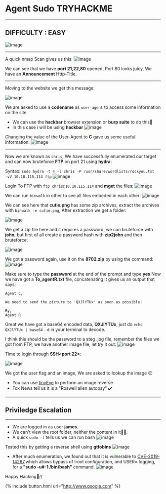 # Agent Sudo TRYHACKME
***
## DIFFICULTY : EASY
![image](https://github.com/sec-fortress/sec-fortress.github.io/assets/132317714/fa537622-4898-4eb1-a32a-7e255ca2057b)


***

A quick nmap Scan gives us this:
![image](https://github.com/sec-fortress/sec-fortress.github.io/assets/132317714/09b58d7a-6158-4f3a-ac3b-20ea92a959d3)

We can see that we have **port 21,22,80** opened, Port 80 looks juicy, We have an **Announcement** Http-Title.

***

Moving to the website we get this message:

![image](https://github.com/sec-fortress/sec-fortress.github.io/assets/132317714/dfa5a29d-5a91-4219-810d-9428f6481b78)

We are asked to use a **codename** as `user-agent` to access some information on the site
- We can use the **hackbar** browser extension or **burp suite** to do this🤠
- In this case i will be using **hackbar**
![image](https://github.com/sec-fortress/sec-fortress.github.io/assets/132317714/d63bd939-64fd-4118-bf84-5adcef4f2006)

Changing the value of the User-Agent to **C** gave us some useful information:
![image](https://github.com/sec-fortress/sec-fortress.github.io/assets/132317714/d039ae47-add9-44e1-94d3-bcbccb226e58)

***

Now we are known as `chris`, We have successfully enumerated our target and can now bruteforce **FTP** on port 21 using **hydra**:

Syntax: `sudo hydra -t 4 -l chris -P /usr/share/wordlists/rockyou.txt  -vV 10.10.115.114 ftp`
![image](https://github.com/sec-fortress/sec-fortress.github.io/assets/132317714/58627b49-1387-4f86-b125-acb1c87384a3)

Login To FTP with `ftp chris@10.10.115.114` and **mget** the files:
![image](https://github.com/sec-fortress/sec-fortress.github.io/assets/132317714/6bfecaa2-91f8-4fe2-ae88-f4e894fbdbc6)

We can run `binwalk` in other to see all files embeded in each other:
![image](https://github.com/sec-fortress/sec-fortress.github.io/assets/132317714/dd834bb0-9e32-4d0c-a8ff-179b45d857e2)

We can see here that **cutie.png** has some zip archives, extract the archives with `binwalk -e cutie.png`, After extraction we get  a folder:

![image](https://github.com/sec-fortress/sec-fortress.github.io/assets/132317714/ad4b66a8-b0d5-4024-bada-9cd725b879d0)

We get a zip file here and it requires a password, we can bruteforce with **john**, but first of all create a password hash with **zip2john** and then bruteforce:

![image](https://github.com/sec-fortress/sec-fortress.github.io/assets/132317714/398518e4-fa71-4deb-a829-0743abbf258e)

We got a password again, use it on the **8702.zip** by using the command:
![image](https://github.com/sec-fortress/sec-fortress.github.io/assets/132317714/a43f85e1-79d7-4ba1-8642-7db7570c93d6)

Make sure to type the **password** at the end of the prompt and type **yes**
Now we have got a **To_agentR.txt** file, concatenating it gives us an output that says;
```
Agent C,

We need to send the picture to 'QXJlYTUx' as soon as possible!

By,
Agent R
```
Great we have got a base64 encoded data, **QXJlYTUx**, just do `echo QXJlYTUx | base64 -d` in your terminal to decode.

I think this should be the password to a steg .jpg file, remember the files we got from FTP, we have another image file, let try it out:
![image](https://github.com/sec-fortress/sec-fortress.github.io/assets/132317714/8a9aff69-994a-4d98-9609-1622b12808b6)

Time to login through **SSH<port 22>**:

![image](https://github.com/sec-fortress/sec-fortress.github.io/assets/132317714/68032a81-aedd-4e2f-a01c-1b51ad805a9a)

We got the user flag and an image, We are asked to lookup the image 🙃
- You can use [tinyEye](https://tineye.com/) to perform an image reverse
- Fox News tell us it is a "Roswell alien autopsy" ✔️

***
## Priviledge Escalation
***
- We are logged in as user **james**.
- We can't view the root folder, neither the content in it😮‍💨.
- A quick `sudo -l` tells us we can run bash
![image](https://github.com/sec-fortress/sec-fortress.github.io/assets/132317714/58c36527-6bcf-4789-8c54-26b5a45923f1)

Tested this by getting a reverse shell using **gtfobins**
![image](https://github.com/sec-fortress/sec-fortress.github.io/assets/132317714/9a448768-cb64-407f-8b62-d74e4335259b)

- After much enumeration, we found out that it is vulnerable to [CVE-2019-14287](https://cve.mitre.org/cgi-bin/cvename.cgi?name=CVE-2019-14287),which allows bypass of !root configuration, and USER= logging, for a **"sudo -u#-1 /bin/bash"** command.
![image](https://github.com/sec-fortress/sec-fortress.github.io/assets/132317714/bc98d6f8-45dd-4562-9b50-a83df3fb5181)

Happy Hacking🥱//

{% include button.html url="http://www.google.com" %}

